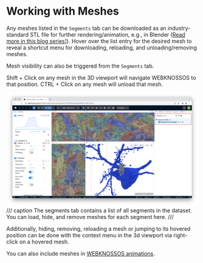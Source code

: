 # Working with Meshes

Any meshes listed in the `Segments` tab can be downloaded as an industry-standard STL file for further rendering/animation, e.g., in Blender ([Read more in this blog series](https://medium.com/scalableminds/how-to-make-great-videos-for-biomedical-microscopy-data-51218ffa2421)]). Hover over the list entry for the desired mesh to reveal a shortcut menu for downloading, reloading, and unloading/removing meshes.

Mesh visibility can also be triggered from the `Segments` tab.

Shift + Click on any mesh in the 3D viewport will navigate WEBKNOSSOS to that position.
CTRL + Click on any mesh will unload that mesh.

![Segments Tab](../images/segments_tab2.jpeg)
/// caption
The segments tab contains a list of all segments in the dataset. You can load, hide, and remove meshes for each segment here.
///

Additionally, hiding, removing, reloading a mesh or jumping to its hovered position can be done with the context menu in the 3d viewport via right-click on a hovered mesh.

You can also include meshes in [WEBKNOSSOS animations](../automation/animations.md).
